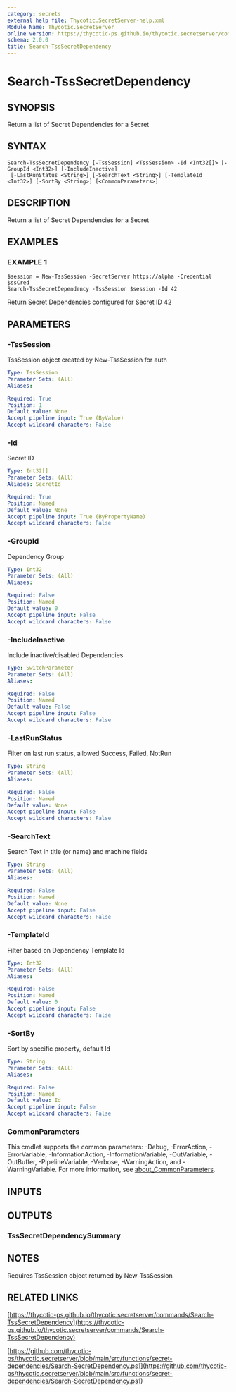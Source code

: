 ```yaml
---
category: secrets
external help file: Thycotic.SecretServer-help.xml
Module Name: Thycotic.SecretServer
online version: https://thycotic-ps.github.io/thycotic.secretserver/commands/Search-TssSecretDependency
schema: 2.0.0
title: Search-TssSecretDependency
---
```


# Search-TssSecretDependency

## SYNOPSIS
Return a list of Secret Dependencies for a Secret

## SYNTAX

```
Search-TssSecretDependency [-TssSession] <TssSession> -Id <Int32[]> [-GroupId <Int32>] [-IncludeInactive]
 [-LastRunStatus <String>] [-SearchText <String>] [-TemplateId <Int32>] [-SortBy <String>] [<CommonParameters>]
```

## DESCRIPTION
Return a list of Secret Dependencies for a Secret

## EXAMPLES

### EXAMPLE 1
```
$session = New-TssSession -SecretServer https://alpha -Credential $ssCred
Search-TssSecretDependency -TssSession $session -Id 42
```

Return Secret Dependencies configured for Secret ID 42

## PARAMETERS

### -TssSession
TssSession object created by New-TssSession for auth

```yaml
Type: TssSession
Parameter Sets: (All)
Aliases:

Required: True
Position: 1
Default value: None
Accept pipeline input: True (ByValue)
Accept wildcard characters: False
```

### -Id
Secret ID

```yaml
Type: Int32[]
Parameter Sets: (All)
Aliases: SecretId

Required: True
Position: Named
Default value: None
Accept pipeline input: True (ByPropertyName)
Accept wildcard characters: False
```

### -GroupId
Dependency Group

```yaml
Type: Int32
Parameter Sets: (All)
Aliases:

Required: False
Position: Named
Default value: 0
Accept pipeline input: False
Accept wildcard characters: False
```

### -IncludeInactive
Include inactive/disabled Dependencies

```yaml
Type: SwitchParameter
Parameter Sets: (All)
Aliases:

Required: False
Position: Named
Default value: False
Accept pipeline input: False
Accept wildcard characters: False
```

### -LastRunStatus
Filter on last run status, allowed Success, Failed, NotRun

```yaml
Type: String
Parameter Sets: (All)
Aliases:

Required: False
Position: Named
Default value: None
Accept pipeline input: False
Accept wildcard characters: False
```

### -SearchText
Search Text in title (or name) and machine fields

```yaml
Type: String
Parameter Sets: (All)
Aliases:

Required: False
Position: Named
Default value: None
Accept pipeline input: False
Accept wildcard characters: False
```

### -TemplateId
Filter based on Dependency Template Id

```yaml
Type: Int32
Parameter Sets: (All)
Aliases:

Required: False
Position: Named
Default value: 0
Accept pipeline input: False
Accept wildcard characters: False
```

### -SortBy
Sort by specific property, default Id

```yaml
Type: String
Parameter Sets: (All)
Aliases:

Required: False
Position: Named
Default value: Id
Accept pipeline input: False
Accept wildcard characters: False
```

### CommonParameters
This cmdlet supports the common parameters: -Debug, -ErrorAction, -ErrorVariable, -InformationAction, -InformationVariable, -OutVariable, -OutBuffer, -PipelineVariable, -Verbose, -WarningAction, and -WarningVariable. For more information, see [about_CommonParameters](http://go.microsoft.com/fwlink/?LinkID=113216).

## INPUTS

## OUTPUTS

### TssSecretDependencySummary
## NOTES
Requires TssSession object returned by New-TssSession

## RELATED LINKS

[https://thycotic-ps.github.io/thycotic.secretserver/commands/Search-TssSecretDependency](https://thycotic-ps.github.io/thycotic.secretserver/commands/Search-TssSecretDependency)

[https://github.com/thycotic-ps/thycotic.secretserver/blob/main/src/functions/secret-dependencies/Search-SecretDependency.ps1](https://github.com/thycotic-ps/thycotic.secretserver/blob/main/src/functions/secret-dependencies/Search-SecretDependency.ps1)


